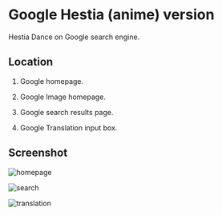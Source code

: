 ﻿# Google Hestia (anime) version
Hestia Dance on Google search engine.

Location
---

1. Google homepage.

2. Google Image homepage.

3. Google search results page.

4. Google Translation input box.

Screenshot
---

![homepage](https://raw.githubusercontent.com/tangxiadi/Google-Hestia-Anime/master/Screenshot/homepage.png)


![search](https://raw.githubusercontent.com/tangxiadi/Google-Hestia-Anime/master/Screenshot/search.png)

![translation](https://raw.githubusercontent.com/tangxiadi/Google-Hestia-Anime/master/Screenshot/translation.png)